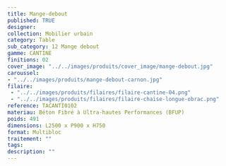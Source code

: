 ```yaml
---
title: Mange-debout
published: TRUE
designer:
collection: Mobilier urbain
category: Table
sub_category: 12 Mange debout
gamme: CANTINE
finitions: 02
cover_image: "../../images/produits/cover_image/mange-debout.jpg"
caroussel: 
- "../../images/produits/mange-debout-carnon.jpg"
filaire: 
 - "../../images/produits/filaires/filaire-cantine-04.png"
 - "../../images/produits/filaires/filaire-chaise-longue-obrac.png"
reference: TACANTI0102
materiau: Béton Fibré à Ultra-hautes Performances (BFUP)
poids: 491
dimensions: L2500 x P900 x H750
format: Multibloc
traitement: ""
tags: 
description: ""
---
```

